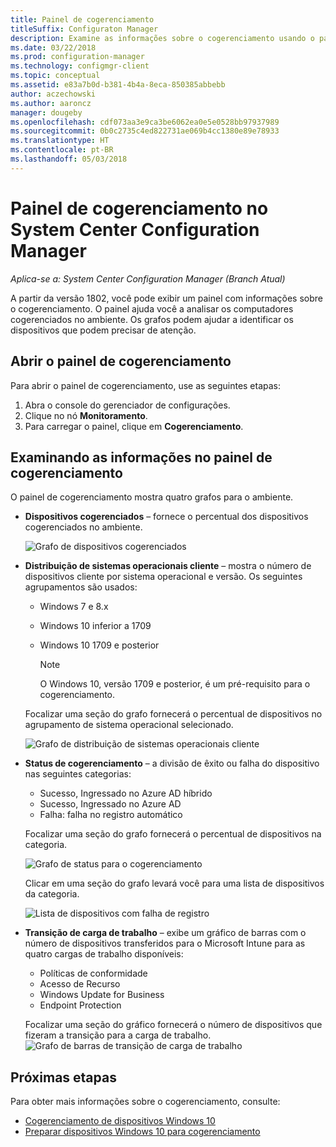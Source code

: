 ```yaml
---
title: Painel de cogerenciamento
titleSuffix: Configuraton Manager
description: Examine as informações sobre o cogerenciamento usando o painel.
ms.date: 03/22/2018
ms.prod: configuration-manager
ms.technology: configmgr-client
ms.topic: conceptual
ms.assetid: e83a7b0d-b381-4b4a-8eca-850385abbebb
author: aczechowski
ms.author: aaroncz
manager: dougeby
ms.openlocfilehash: cdf073aa3e9ca3be6062ea0e5e0528bb97937989
ms.sourcegitcommit: 0b0c2735c4ed822731ae069b4cc1380e89e78933
ms.translationtype: HT
ms.contentlocale: pt-BR
ms.lasthandoff: 05/03/2018
---
```

# <a name="co-management-dashboard-in-system-center-configuration-manager"></a>Painel de cogerenciamento no System Center Configuration Manager
*Aplica-se a: System Center Configuration Manager (Branch Atual)*

A partir da versão 1802, você pode exibir um painel com informações sobre o cogerenciamento. O painel ajuda você a analisar os computadores cogerenciados no ambiente. Os grafos podem ajudar a identificar os dispositivos que podem precisar de atenção.<!--1356648-->

## <a name="open-the-co-management-dashboard"></a>Abrir o painel de cogerenciamento
Para abrir o painel de cogerenciamento, use as seguintes etapas: 

1. Abra o console do gerenciador de configurações. 
2. Clique no nó **Monitoramento**. 
3. Para carregar o painel, clique em **Cogerenciamento**.

## <a name="reviewing-information-in-the-co-management-dashboard"></a>Examinando as informações no painel de cogerenciamento

O painel de cogerenciamento mostra quatro grafos para o ambiente. 

- **Dispositivos cogerenciados** – fornece o percentual dos dispositivos cogerenciados no ambiente.

    ![Grafo de dispositivos cogerenciados](media\co-management-dashboard\Percent-Co-managed-graph.PNG)

- **Distribuição de sistemas operacionais cliente** – mostra o número de dispositivos cliente por sistema operacional e versão. Os seguintes agrupamentos são usados: </br>
    - Windows 7 e 8.x
    - Windows 10 inferior a 1709
    - Windows 10 1709 e posterior

         > [!NOTE] 
         > O Windows 10, versão 1709 e posterior, é um pré-requisito para o cogerenciamento.

     Focalizar uma seção do grafo fornecerá o percentual de dispositivos no agrupamento de sistema operacional selecionado.

     ![Grafo de distribuição de sistemas operacionais cliente](media\co-management-dashboard\Co-management-OS-distribution-graph.PNG)

- **Status de cogerenciamento** – a divisão de êxito ou falha do dispositivo nas seguintes categorias:
    - Sucesso, Ingressado no Azure AD híbrido
    - Sucesso, Ingressado no Azure AD
    - Falha: falha no registro automático
    
     Focalizar uma seção do grafo fornecerá o percentual de dispositivos na categoria. 

     ![Grafo de status para o cogerenciamento](media\co-management-dashboard\Co-management-status-graph.PNG)

     Clicar em uma seção do grafo levará você para uma lista de dispositivos da categoria.
 
     ![Lista de dispositivos com falha de registro](media\co-management-dashboard\Enrollment-Failure_Device-List.PNG)


- **Transição de carga de trabalho** – exibe um gráfico de barras com o número de dispositivos transferidos para o Microsoft Intune para as quatro cargas de trabalho disponíveis:
    - Políticas de conformidade
    - Acesso de Recurso
    - Windows Update for Business
    - Endpoint Protection

     Focalizar uma seção do gráfico fornecerá o número de dispositivos que fizeram a transição para a carga de trabalho. 
     ![Grafo de barras de transição de carga de trabalho](media\co-management-dashboard\Workload-Transition.PNG)


## <a name="next-steps"></a>Próximas etapas

Para obter mais informações sobre o cogerenciamento, consulte:
 - [Cogerenciamento de dispositivos Windows 10](/sccm/core/clients/manage/co-management-overview.md)
 - [Preparar dispositivos Windows 10 para cogerenciamento](/sccm/core/clients/manage/co-management-prepare.md)

    
